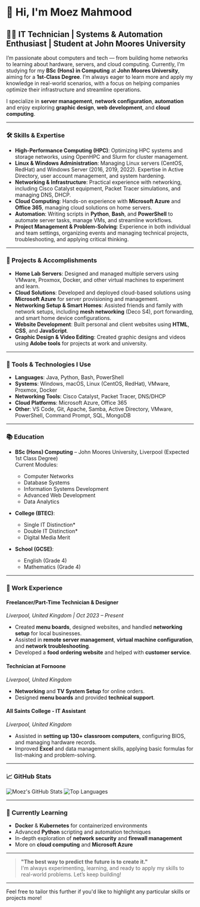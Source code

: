 # 👋 Hi, I'm Moez Mahmood

## 🧑‍💻 IT Technician | Systems & Automation Enthusiast | Student at John Moores University

I’m passionate about computers and tech — from building home networks to learning about hardware, servers, and cloud computing. Currently, I’m studying for my **BSc (Hons) in Computing** at **John Moores University**, aiming for a **1st-Class Degree**. I’m always eager to learn more and apply my knowledge in real-world scenarios, with a focus on helping companies optimize their infrastructure and streamline operations.

I specialize in **server management**, **network configuration**, **automation** and enjoy exploring **graphic design**, **web development**, and **cloud computing**.

---

### 🛠 Skills & Expertise

- **High-Performance Computing (HPC)**: Optimizing HPC systems and storage networks, using OpenHPC and Slurm for cluster management.
- **Linux & Windows Administration**: Managing Linux servers (CentOS, RedHat) and Windows Server (2016, 2019, 2022). Expertise in Active Directory, user account management, and system hardening.
- **Networking & Infrastructure**: Practical experience with networking, including Cisco Catalyst equipment, Packet Tracer simulations, and managing DNS, DHCP.
- **Cloud Computing**: Hands-on experience with **Microsoft Azure** and **Office 365**, managing cloud solutions on home servers.
- **Automation**: Writing scripts in **Python**, **Bash**, and **PowerShell** to automate server tasks, manage VMs, and streamline workflows.
- **Project Management & Problem-Solving**: Experience in both individual and team settings, organizing events and managing technical projects, troubleshooting, and applying critical thinking.

---

### 🚀 Projects & Accomplishments

- **Home Lab Servers**: Designed and managed multiple servers using VMware, Proxmox, Docker, and other virtual machines to experiment and learn.
- **Cloud Solutions**: Developed and deployed cloud-based solutions using **Microsoft Azure** for server provisioning and management.
- **Networking Setup & Smart Homes**: Assisted friends and family with network setups, including **mesh networking** (Deco S4), port forwarding, and smart home device configurations.
- **Website Development**: Built personal and client websites using **HTML**, **CSS**, and **JavaScript**.
- **Graphic Design & Video Editing**: Created graphic designs and videos using **Adobe tools** for projects at work and university.

---

### 🧰 Tools & Technologies I Use

- **Languages**: Java, Python, Bash, PowerShell
- **Systems**: Windows, macOS, Linux (CentOS, RedHat), VMware, Proxmox, Docker
- **Networking Tools**: Cisco Catalyst, Packet Tracer, DNS/DHCP
- **Cloud Platforms**: Microsoft Azure, Office 365
- **Other**: VS Code, Git, Apache, Samba, Active Directory, VMware, PowerShell, Command Prompt, SQL, MongoDB

---

### 📚 Education

- **BSc (Hons) Computing** – John Moores University, Liverpool (Expected 1st Class Degree)  
  Current Modules:  
  - Computer Networks
  - Database Systems
  - Information Systems Development
  - Advanced Web Development
  - Data Analytics

- **College (BTEC)**:  
  - Single IT Distinction*  
  - Double IT Distinction*  
  - Digital Media Merit

- **School (GCSE)**:  
  - English (Grade 4)  
  - Mathematics (Grade 4)

---

### 💼 Work Experience

#### **Freelancer/Part-Time Technician & Designer**  
*Liverpool, United Kingdom | Oct 2023 – Present*  
- Created **menu boards**, designed websites, and handled **networking setup** for local businesses.
- Assisted in **remote server management**, **virtual machine configuration**, and **network troubleshooting**.
- Developed a **food ordering website** and helped with **customer service**.

#### **Technician at Fornoone**  
*Liverpool, United Kingdom*  
- **Networking** and **TV System Setup** for online orders.
- Designed **menu boards** and provided **technical support**.

#### **All Saints College - IT Assistant**  
*Liverpool, United Kingdom*  
- Assisted in **setting up 130+ classroom computers**, configuring BIOS, and managing hardware records.
- Improved **Excel** and data management skills, applying basic formulas for list-making and problem-solving.

---

### 📈 GitHub Stats

![Moez's GitHub Stats](https://github-readme-stats.vercel.app/api?username=moezmahmood&show_icons=true&theme=gruvbox)
![Top Languages](https://github-readme-stats.vercel.app/api/top-langs/?username=moezmahmood&layout=compact&theme=gruvbox)

---

### 🌱 Currently Learning

- **Docker** & **Kubernetes** for containerized environments
- Advanced **Python** scripting and automation techniques
- In-depth exploration of **network security** and **firewall management**
- More on **cloud computing** and **Microsoft Azure**

---

> **"The best way to predict the future is to create it."**  
> I'm always experimenting, learning, and ready to apply my skills to real-world problems. Let’s keep building!

---

Feel free to tailor this further if you'd like to highlight any particular skills or projects more!
